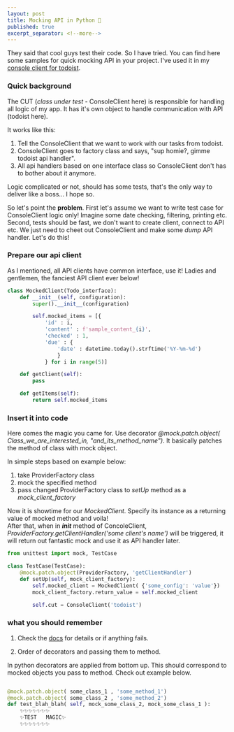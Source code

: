 ```yaml
---
layout: post
title: Mocking API in Python 🐍 
published: true
excerpt_separator: <!--more-->
---
```


They said that cool guys test their code. So I have tried. You can find here some samples for quick mocking API in your project. I've used it in my [console client for todoist](https://jakubszwajka.github.io/Todoist-Console-Client/).  

<!--more-->

### Quick background 

The CUT (*class under test* - ConsoleClient here) is responsible for handling all logic of my app. It has it's own object to handle communication with API (todoist here). 


It works like this:
1. Tell the ConsoleClient that we want to work with our tasks from todoist.
2. ConsoleClient goes to factory class and says, "sup homie?, gimme todoist api handler".  
3. All api handlers based on one interface class so ConsoleClient don't has to bother about it anymore. 

Logic complicated or not, should has some tests, that's the only way to deliver like a boss... I hope so. 

So let's point the **problem**. First let's assume we want to write test case for ConsoleClient logic only! Imagine some date checking, filtering, printing etc. Second, tests should be fast, we don't want to create client, connect to API etc. We just need to cheet out ConsoleClient and make some *dump* API handler. Let's do this! 

### Prepare our api client

As I mentioned, all API clients have common interface, use it! Ladies and gentlemen, the fanciest API client ever below! 

```python 
class MockedClient(Todo_interface):
    def __init__(self, configuration):
        super().__init__(configuration)

        self.mocked_items = [{ 
            'id' : i,
            'content' : f'sample_content_{i}',
            'checked' : 1,
            'due' : {
                'date' : datetime.today().strftime('%Y-%m-%d')
                }
            } for i in range(5)]

    def getClient(self):
        pass 

    def getItems(self):
        return self.mocked_items 
```

### Insert it into code 

Here comes the magic you came for. Use decorator *@mock.patch.object( Class_we_are_interested_in, "and_its_method_name")*. It basically patches the method of class with mock object. 

In simple steps based on example below: 
1. take ProviderFactory class 
2. mock the specified method 
3. pass changed ProviderFactory class to *setUp* method as a *mock_client_factory*

Now it is showtime for our *MockedClient*. Specify its instance as a returning value of mocked method and voila!  
After that, when in *__init__* method of ConcoleClient, *ProviderFactory.getClientHandler('some client's name')* will be triggered, it will return out fantastic mock and use it as API handler later. 

```python 
from unittest import mock, TestCase

class TestCase(TestCase):
    @mock.patch.object(ProviderFactory, 'getClientHandler')
    def setUp(self, mock_client_factory):
        self.mocked_client = MockedClient( {'some_config': 'value'})
        mock_client_factory.return_value = self.mocked_client

        self.cut = ConsoleClient('todoist')
```

### what you should remember 

1. Check the [docs](https://docs.python.org/3/library/unittest.mock.html#patch-object) for details or if anything fails. 

2. Order of decorators and passing them to method. 

In python decorators are applied from bottom up. This should correspond to mocked objects you pass to method. Check out example below. 

```python 

@mock.patch.object( some_class_1 , 'some_method_1')
@mock.patch.object( some_class_2 , 'some_method_2')
def test_blah_blah( self, mock_some_class_2, mock_some_class_1 ): 
    ✨✨✨✨✨✨✨
    ✨TEST   MAGIC✨
    ✨✨✨✨✨✨✨

```